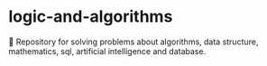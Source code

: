 # logic-and-algorithms
🧠 Repository for solving problems about algorithms, data structure, mathematics, sql, artificial intelligence and database.
